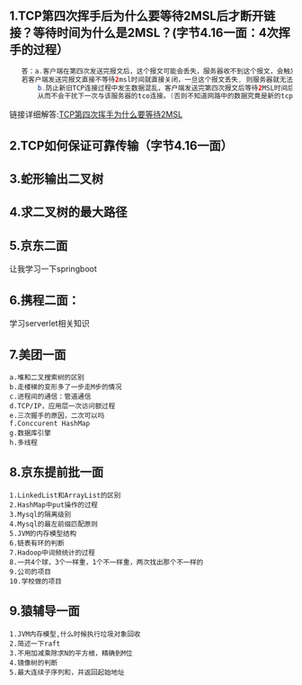 ## 1.TCP第四次挥手后为什么要等待2MSL后才断开链接？等待时间为什么是2MSL？(字节4.16一面：4次挥手的过程）
```java
   答：a.客户端在第四次发送完报文后，这个报文可能会丢失，服务器收不到这个报文，会触发超时重传机制，客户端会重新传输丢失的报文，
   若客户端发送完报文直接不等待2msl时间就直接关闭，一旦这个报文丢失, 则服务器就无法进入正常的关闭连接状态.
       b.防止新旧TCP连接过程中发生数据混乱，客户端发送完第四次报文后等待2MSL时间后则可以保证本次连接过程中所有的数据都从网络中消失，
       从而不会干扰下一次与该服务器的tco连接。(否则不知道网路中的数据究竟是新的tcp连接还是属于旧的tcp连接的，数据发生了混乱)
   ```
 链接详细解答:[TCP第四次挥手为什么要等待2MSL](https://www.pianshen.com/article/8831718935/)
 
 ## 2.TCP如何保证可靠传输（字节4.16一面）
 
 
 ## 3.蛇形输出二叉树
 
 
 ## 4.求二叉树的最大路径

## 5.京东二面
   让我学习一下springboot
   
## 6.携程二面：
  学习serverlet相关知识
  
## 7.美团一面
    a.堆和二叉搜索树的区别
    b.走楼梯的变形多了一步走M步的情况
    c.进程间的通信：管道通信
    d.TCP/IP，应用层一次访问额过程
    e.三次握手的原因，二次可以吗
    f.Conccurent HashMap
    g.数据库引擎
    h.多线程
 

## 8.京东提前批一面
    1.LinkedList和ArrayList的区别
    2.HashMap中put操作的过程
    3.Mysql的隔离级别
    4.Mysql的最左前缀匹配原则
    5.JVM的内存模型结构
    6.链表有环的判断
    7.Hadoop中词频统计的过程
    8.一共4个球，3个一样重，1个不一样重，两次找出那个不一样的
    9.公司的项目
    10.学校做的项目
    
## 9.猿辅导一面
    1.JVM内存模型,什么时候执行垃圾对象回收
    2.简述一下raft
    3.不用加减乘除求N的平方根，精确到M位
    4.镜像树的判断
    5.最大连续子序列和，并返回起始地址
  
    
